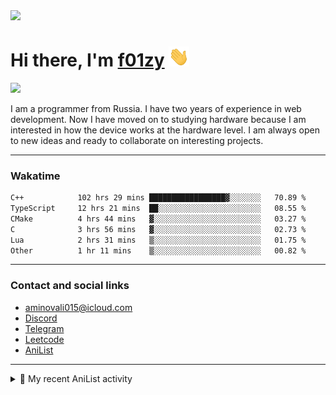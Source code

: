 <div align="">
  <img src="https://github.com/f01zy.png" width="170px">
  <div>
    <h1>Hi there, I'm <a href="https://f01zy.pro/" target="_blank">f01zy</a> 
    <img src="./hi.gif" height="32"/></h1>
  </div>
  <img src="https://readme-typing-svg.herokuapp.com?color=%2336BCF7&lines=Young+programmer+from+Russia">  
</div>

<p>I am a programmer from Russia. I have two years of experience in web development. Now I have moved on to studying hardware because I am interested in how the device works at the hardware level. I am always open to new ideas and ready to collaborate on interesting projects.</p>

---

### Wakatime
<!--START_SECTION:waka-->

```txt
C++            102 hrs 29 mins █████████████████▓░░░░░░░   70.89 %
TypeScript     12 hrs 21 mins  ██░░░░░░░░░░░░░░░░░░░░░░░   08.55 %
CMake          4 hrs 44 mins   ▓░░░░░░░░░░░░░░░░░░░░░░░░   03.27 %
C              3 hrs 56 mins   ▓░░░░░░░░░░░░░░░░░░░░░░░░   02.73 %
Lua            2 hrs 31 mins   ▒░░░░░░░░░░░░░░░░░░░░░░░░   01.75 %
Other          1 hr 11 mins    ▒░░░░░░░░░░░░░░░░░░░░░░░░   00.82 %
```

<!--END_SECTION:waka-->

<!--
<h4>Leetcode</h4>

![Leetcode](https://leetcard.jacoblin.cool/f01zy?ext=heatmap)
-->

---

### Contact and social links
- aminovali015@icloud.com
- [Discord](https://discordapp.com/users/858285755658666034)
- [Telegram](https://t.me/aminov_ali)
- [Leetcode](https://leetcode.com/u/f01zy/)
- [AniList](https://anilist.co/user/f01zy/)

---

<details>
  <summary>🌸 My recent AniList activity</summary>

  <!-- ANILIST_ACTIVITY:start -->

-   📺 Watched episode 2 - 15 of [Death Note](https://anilist.co/anime/1535) (19:57 13 June 2025)
-   📺 Completed [Frieren: Beyond Journey’s End](https://anilist.co/anime/154587) (16:11 10 June 2025)
-   📺 Watched episode 5 - 21 of [Frieren: Beyond Journey’s End](https://anilist.co/anime/154587) (08:58 07 June 2025)
-   📺 Plans to watch [One Punch Man 3](https://anilist.co/anime/153800) (18:24 30 May 2025)
-   📺 Completed [One-Punch Man Season 2](https://anilist.co/anime/97668) (18:24 30 May 2025)

  <!-- ANILIST_ACTIVITY:end -->
</details>
